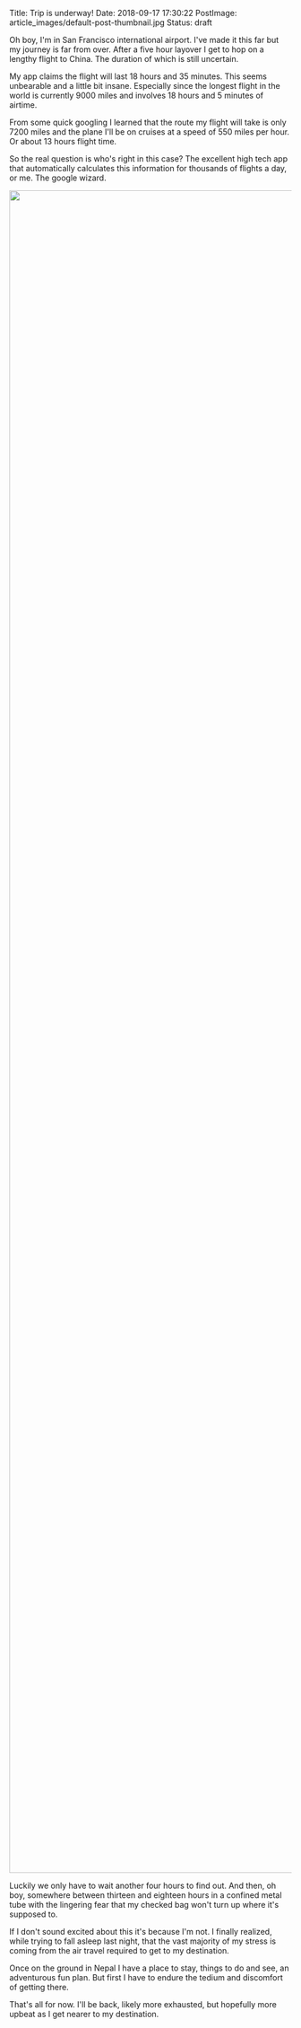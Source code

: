Title: Trip is underway!
Date: 2018-09-17 17:30:22
PostImage: article_images/default-post-thumbnail.jpg
Status: draft

Oh boy, I'm in San Francisco international airport. I've made it this far but my journey is far from over. After a five hour layover I get to hop on a lengthy flight to China. The duration of which is still uncertain.

My app claims the flight will last 18 hours and 35 minutes. This seems unbearable and a little bit insane. Especially since the longest flight in the world is currently 9000 miles and involves 18 hours and 5 minutes of airtime.

From some quick googling I learned that the route my flight will take is only 7200 miles and the plane I'll be on cruises at a speed of 550 miles per hour. Or about 13 hours flight time.

So the real question is who's right in this case? The excellent high tech app that automatically calculates this information for thousands of flights a day, or me. The google wizard.

<img class="wp-image-854 alignnone size-full" src="/images/article_images/2018/09/img_20180925_103710_3417159302497260751724.jpg" width="3000" height="3000">

Luckily we only have to wait another four hours to find out. And then, oh boy, somewhere between thirteen and eighteen hours in a confined metal tube with the lingering fear that my checked bag won't turn up where it's supposed to.

If I don't sound excited about this it's because I'm not. I finally realized, while trying to fall asleep last night, that the vast majority of my stress is coming from the air travel required to get to my destination.

Once on the ground in Nepal I have a place to stay, things to do and see, an adventurous fun plan. But first I have to endure the tedium and discomfort of getting there.

That's all for now. I'll be back, likely more exhausted, but hopefully more upbeat as I get nearer to my destination.